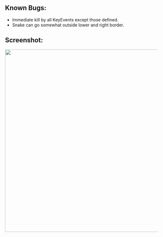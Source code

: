 ## Known Bugs:
 - Immediate kill by all KeyEvents except those defined.
 - Snake can go somewhat outside lower and right border. 
 
## Screenshot:
 <img src="https://i.gyazo.com/e53aecc3ac59ddacf8ac50e2a9aff5b3.png" width="600px" height="600px">

